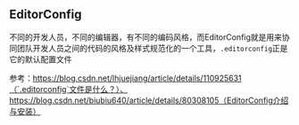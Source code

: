 ## EditorConfig

不同的开发人员，不同的编辑器，有不同的编码风格，而EditorConfig就是用来协同团队开发人员之间的代码的风格及样式规范化的一个工具，`.editorconfig`正是它的默认配置文件

参考：https://blog.csdn.net/lhjuejiang/article/details/110925631（`.editorconfig`文件是什么？）、https://blog.csdn.net/biubiu640/article/details/80308105（EditorConfig介绍与安装）